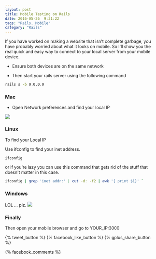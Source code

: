 ```yaml
---
layout: post
title: Mobile Testing on Rails
date: 2016-05-26  9:31:22
tags: "Rails, Mobile"
category: "Rails"
---
```


If you have worked on making a website that isn't complete garbage, you
have probably worried about what it looks on mobile. So I'll show you
the real quick and easy way to connect to your local server from your
mobile device.

 * Ensure both devices are on the same network

 * Then start your rails server using the following command

```bash
rails s -b 0.0.0.0
```

### Mac

 * Open Network preferences and find your local IP

![](https://dl.dropboxusercontent.com/spa/l2plmwrbl136qhn/jhi0pys8.png)

### Linux

To find your Local IP

Use ifconfig to find your inet address.

```bash
ifconfig
```

or if you're lazy you can use this command that gets rid of the stuff that
doesn't matter in this case.

```bash
ifconfig | grep 'inet addr:' | cut -d: -f2 | awk '{ print $1}' `
```

### Windows

LOL ... plz.
![](http://www.reactiongifs.com/lol/OIXrp.gif)

### Finally 
Then open your mobile browser and go to YOUR_IP:3000

<div> 
  {% tweet_button %}
  {% facebook_like_button %}
  {% gplus_share_button %}
</div>

{% facebook_comments %}
